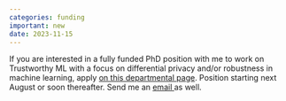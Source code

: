 ```yaml
---
categories: funding
important: new
date: 2023-11-15
---
```

If you are interested in a fully funded PhD position with me to work
on Trustworthy ML with a focus on differential privacy and/or
robustness in machine learning, apply <a
href="https://employment.ku.dk/phd/?show=160100"> on this departmental
page</a>. Position starting next August or soon thereafter. Send me an
 <a href="mailto:amsa@di.ku.dk"> email  </a> as well.